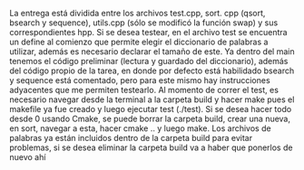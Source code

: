 La entrega está dividida entre los archivos test.cpp, sort. cpp (qsort, bsearch y sequence), utils.cpp (sólo se modificó la función swap) y sus correspondientes hpp. 
Si se desea testear, en el archivo test se encuentra un define al comienzo que permite elegir el diccionario de palabras a utilizar, además es necesario declarar el tamaño de este. Ya dentro del main tenemos el código preliminar (lectura y guardado del diccionario), además del código propio de la tarea, en donde por defecto está habilidado bsearch y sequence está comentado, pero para este mismo hay instrucciones adyacentes que me permiten testearlo. Al momento de correr el test, es necesario navegar desde la terminal a la carpeta build y hacer make pues el makefile ya fue creado y luego ejecutar test (./test). Si se desea hacer todo desde 0 usando Cmake, se puede borrar la carpeta build, crear una nueva, en sort, navegar a esta, hacer cmake .. y luego make.
Los archivos de palabras ya están incluidos dentro de la carpeta build para evitar problemas, si se desea eliminar la carpeta build va a haber que ponerlos de nuevo ahí